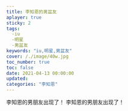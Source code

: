 ```yaml
---
title: 李知恩的男盆友
aplayer: true
sticky: 2
tags:
  -iu
  -明星
  -男盆友
keywords: "iu,明星,男盆友"  
cover: /./image/40w.jpg
toc_number: true
toc: false
date: 2021-04-13 00:00:00
updated:
categories: "李知恩"
---
```


李知恩的男朋友出现了！
李知恩的男朋友出现了！

   

   
 
